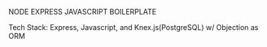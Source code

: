 NODE EXPRESS JAVASCRIPT BOILERPLATE

Tech Stack: Express, Javascript, and Knex.js(PostgreSQL) w/ Objection as ORM

